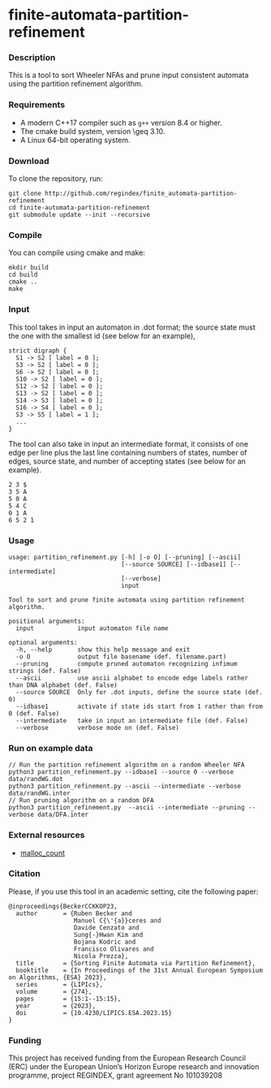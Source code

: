 # finite-automata-partition-refinement

### Description

This is a tool to sort Wheeler NFAs and prune input consistent automata using the partition refinement algorithm.

### Requirements

* A modern C++17 compiler such as `g++` version 8.4 or higher.
* The cmake build system, version \geq 3.10.
* A Linux 64-bit operating system.

### Download

To clone the repository, run:

```console
git clone http://github.com/regindex/finite_automata-partition-refinement
cd finite-automata-partition-refinement
git submodule update --init --recursive
```

### Compile

You can compile using cmake and make:

```console
mkdir build
cd build
cmake ..
make
```

### Input

This tool takes in input an automaton in .dot format; the source state must the one with the smallest id (see below for an example),
```
strict digraph {
  S1 -> S2 [ label = 0 ];
  S3 -> S2 [ label = 0 ];
  S6 -> S2 [ label = 0 ];
  S10 -> S2 [ label = 0 ];
  S12 -> S2 [ label = 0 ];
  S13 -> S2 [ label = 0 ];
  S14 -> S3 [ label = 0 ];
  S16 -> S4 [ label = 0 ];
  S3 -> S5 [ label = 1 ];
  ...
}
```
The tool can also take in input an intermediate format, it consists of one edge per line plus the last line containing numbers of states, number of edges, source state, and number of accepting states (see below for an example).
```
2 3 $
3 5 A
5 0 A
5 4 C
0 1 A
6 5 2 1
```

### Usage

```
usage: partition_refinement.py [-h] [-o O] [--pruning] [--ascii]
                               [--source SOURCE] [--idbase1] [--intermediate]
                               [--verbose]
                               input

Tool to sort and prune finite automata using partition refinement algorithm.

positional arguments:
  input            input automaton file name

optional arguments:
  -h, --help       show this help message and exit
  -o O             output file basename (def. filename.part)
  --pruning        compute pruned automaton recognizing infimum strings (def. False)
  --ascii          use ascii alphabet to encode edge labels rather than DNA alphabet (def. False)
  --source SOURCE  Only for .dot inputs, define the source state (def. 0)
  --idbase1        activate if state ids start from 1 rather than from 0 (def. False)
  --intermediate   take in input an intermediate file (def. False)
  --verbose        verbose mode on (def. False)
```

### Run on example data

```console
// Run the partition refinement algorithm on a random Wheeler NFA
python3 partition_refinement.py --idbase1 --source 0 --verbose data/randWG.dot
python3 partition_refinement.py --ascii --intermediate --verbose data/randWG.inter
// Run pruning algorithm on a random DFA
python3 partition_refinement.py  --ascii --intermediate --pruning --verbose data/DFA.inter
```

### External resources

* [malloc_count](https://github.com/bingmann/malloc_count)

### Citation 

Please, if you use this tool in an academic setting, cite the following paper:

    @inproceedings{BeckerCCKKOP23,
      author       = {Ruben Becker and
                      Manuel C{\'{a}}ceres and
                      Davide Cenzato and
                      Sung{-}Hwan Kim and
                      Bojana Kodric and
                      Francisco Olivares and
                      Nicola Prezza},
      title        = {Sorting Finite Automata via Partition Refinement},
      booktitle    = {In Proceedings of the 31st Annual European Symposium on Algorithms, {ESA} 2023},
      series       = {LIPIcs},
      volume       = {274},
      pages        = {15:1--15:15},
      year         = {2023},
      doi          = {10.4230/LIPICS.ESA.2023.15}
    }

### Funding

This project has received funding from the European Research Council (ERC) under the European Union’s Horizon Europe research and innovation programme, project REGINDEX, grant agreement No 101039208

